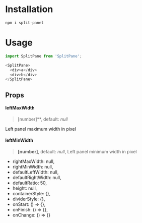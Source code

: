 # Installation
`npm i split-panel`

# Usage

```javascript
import SplitPane from 'SplitPane';
````
```javascript
<SplitPane>
  <div>a</div>
  <div>b</div>
</SplitPane>
```

## Props
#### leftMaxWidth
 > [number]**, default: *null*

  Left panel maximum width in pixel
    
####  leftMinWidth
 > **[number]**, default: *null*,
    Left panel minimum width in pixel
    
*  rightMaxWidth: null,
*  rightMinWidth: null,
*  defaultLeftWidth: null,
*  defaultRightWidth: null,
*  defaultRatio: 50,
*  height: null,
*  containerStyle: {},
*  dividerStyle: {},
*  onStart: () => {},
*  onFinish: () => {},
*  onChange: () => {}
